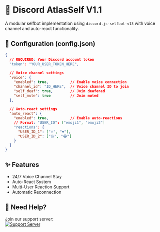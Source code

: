 # 🚀 Discord AtlasSelf V1.1
A modular selfbot implementation using `discord.js-selfbot-v13` with voice channel and auto-react functionality.
## 🔧 Configuration (config.json)
```json
{
  // REQUIRED: Your Discord account token
  "token": "YOUR_USER_TOKEN_HERE",
  
  // Voice channel settings
  "voice": {
    "enabled": true,          // Enable voice connection
    "channel_id": "ID_HERE",  // Voice channel ID to join
    "self_deaf": true,        // Join deafened
    "self_mute": true         // Join muted
  },
  
  // Auto-react settings
  "auto_react": {
    "enabled": true,          // Enable auto-reactions
    // Format: "USER_ID": ["emoji1", "emoji2"]
    "reactions": {
      "USER_ID_1": ["🔥", "❤️"],
      "USER_ID_2": ["👍", "😂"]
    }
  }
}
```

## ✨ Features
- 24/7 Voice Channel Stay
- Auto-React System
- Multi-User Reaction Support
- Automatic Reconnection

## 💬 Need Help?
Join our support server:  
[![Support Server](https://img.shields.io/discord/your_server_id?label=Support%20Server&style=for-the-badge)](https://discord.gg/THNHYkh2aV)
